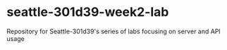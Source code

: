# seattle-301d39-week2-lab
Repository for Seattle-301d39's series of labs focusing on server and API usage
